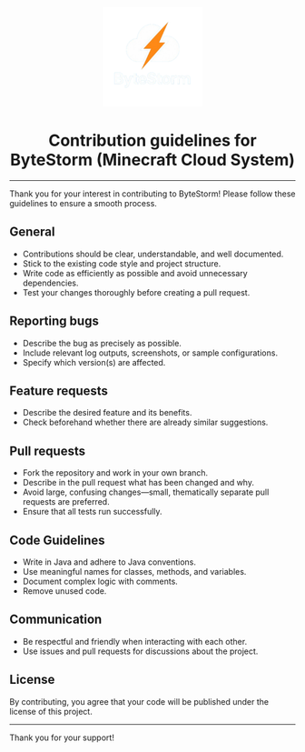 <div align="center">
    <img alt="ByteStorm Logo" height="175" src="assets/img/logo_transparent.png" title="ByteStorm Logo" width="175" />
    <br>
    <h1>Contribution guidelines for ByteStorm (Minecraft Cloud System)</h1>
</div>


---

Thank you for your interest in contributing to ByteStorm! Please follow these guidelines to ensure a smooth process.

## General

- Contributions should be clear, understandable, and well documented.
- Stick to the existing code style and project structure.
- Write code as efficiently as possible and avoid unnecessary dependencies.
- Test your changes thoroughly before creating a pull request.

## Reporting bugs

- Describe the bug as precisely as possible.
- Include relevant log outputs, screenshots, or sample configurations.
- Specify which version(s) are affected.

## Feature requests

- Describe the desired feature and its benefits.
- Check beforehand whether there are already similar suggestions.

## Pull requests

- Fork the repository and work in your own branch.
- Describe in the pull request what has been changed and why.
- Avoid large, confusing changes—small, thematically separate pull requests are preferred.
- Ensure that all tests run successfully.

## Code Guidelines

- Write in Java and adhere to Java conventions.
- Use meaningful names for classes, methods, and variables.
- Document complex logic with comments.
- Remove unused code.

## Communication

- Be respectful and friendly when interacting with each other.
- Use issues and pull requests for discussions about the project.

## License

By contributing, you agree that your code will be published under the license of this project.

---

Thank you for your support!
